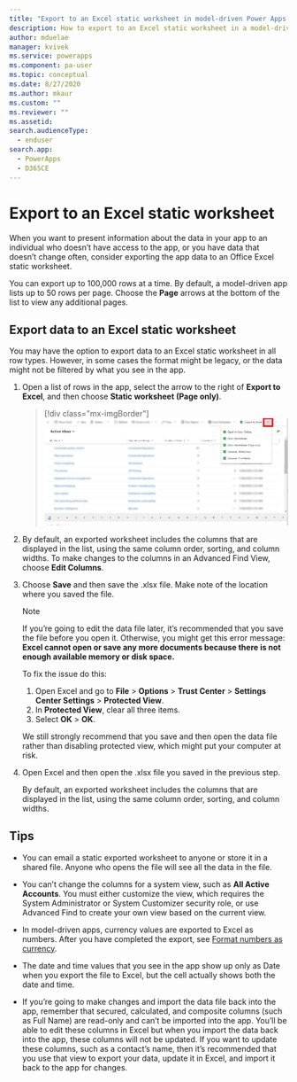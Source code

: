 ```yaml
---
title: "Export to an Excel static worksheet in model-driven Power Apps | MicrosoftDocs"
description: How to export to an Excel static worksheet in a model-driven Power Apps
author: mduelae
manager: kvivek
ms.service: powerapps
ms.component: pa-user
ms.topic: conceptual
ms.date: 8/27/2020
ms.author: mkaur
ms.custom: ""
ms.reviewer: ""
ms.assetid: 
search.audienceType: 
  - enduser
search.app: 
  - PowerApps
  - D365CE
---
```

# Export to an Excel static worksheet

When you want to present information about the data in your app to an individual who doesn’t have access to the app, or you have data that doesn’t change often, consider exporting the app data to an Office Excel static worksheet.

You can export up to 100,000 rows at a time. By default, a model-driven app lists up to 50 rows per page. Choose the **Page** arrows at the bottom of the list to view any additional pages.  
  
## Export data to an Excel static worksheet  
You may have the option to export data to an Excel static worksheet in all row types. However, in some cases the format might be legacy, or the data might not be filtered by what you see in the app.  
  
1. Open a list of rows in the app, select the arrow to the right of **Export to Excel**, and then choose **Static worksheet (Page only)**.  

   > [!div class="mx-imgBorder"] 
   > ![Export to excel](media/export_to_excel.png "Select export to Excel")
  
2. By default, an exported worksheet includes the columns that are displayed in the list, using the same column order, sorting, and column widths. To make changes to the columns in an Advanced Find View, choose **Edit Columns**. 
  
3. Choose **Save** and then save the .xlsx file. Make note of the location where you saved the file.  
  
   > [!NOTE]
   > If you’re going to edit the data file later, it’s recommended that you save the file before you open it. Otherwise, you might get this error message: **Excel cannot open or save any more documents because there is not enough available memory or disk space.**  
   > 
   > To fix the issue do this:  
   > 
   > 1. Open Excel and go to **File** > **Options** > **Trust Center** > **Settings Center Settings** > **Protected View**.  
   > 2.  In **Protected View**, clear all three items.  
   > 3.  Select **OK** > **OK**.  
   > 
   > We still strongly recommend that you save and then open the data file rather than disabling protected view, which might put your computer at risk.  


4. Open Excel and then open the .xlsx file you saved in the previous step.  
  
   By default, an exported worksheet includes the columns that are displayed in the list, using the same column order, sorting, and column widths.  
  
## Tips  
  
- You can email a static exported worksheet to anyone or store it in a shared file. Anyone who opens the file will see all the data in the file.
  
- You can’t change the columns for a system view, such as **All Active Accounts**. You must either customize the view, which requires the System Administrator or System Customizer security role, or use Advanced Find to create your own view based on the current view.  
    
- In model-driven apps, currency values are exported to Excel as numbers. After you have completed the export, see [Format numbers as currency](https://support.microsoft.com/office/format-numbers-as-currency-0a03bb38-1a07-458d-9e30-2b54366bc7a4?ui=en-US&rs=en-US&ad=US).
  
- The date and time values that you see in the app show up only as Date when you export the file to Excel, but the cell actually shows both the date and time.  
  
- If you’re going to make changes and import the data file back into the app, remember that secured, calculated, and composite columns (such as Full Name) are read-only and can’t be imported into the app. You’ll be able to edit these columns in Excel but when you import the data back into the app, these columns will not be updated. If you want to update these columns, such as a contact’s name, then it’s recommended that you use that view to export your data, update it in Excel, and import it back to the app for changes.  
  

